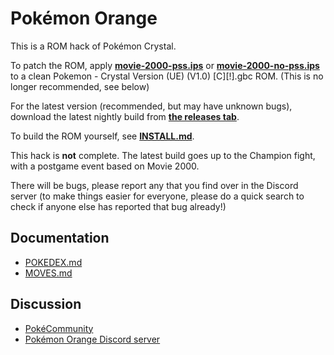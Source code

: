 # Pokémon Orange

This is a ROM hack of Pokémon Crystal.

To patch the ROM, apply [**movie-2000-pss.ips**](patches/movie-2000-pss.ips) or [**movie-2000-no-pss.ips**](patches/movie-2000-no-pss.ips) to a clean Pokemon - Crystal Version (UE) (V1.0) [C][!].gbc ROM. (This is no longer recommended, see below)

For the latest version (recommended, but may have unknown bugs), download the latest nightly build from [**the releases tab**](/releases/tag/beta-nightly).

To build the ROM yourself, see [**INSTALL.md**](INSTALL.md).

This hack is **not** complete. The latest build goes up to the Champion fight, with a postgame event based on Movie 2000. 

There will be bugs, please report any that you find over in the Discord server (to make things easier for everyone, please do a quick search to check if anyone else has reported that bug already!)

## Documentation

* [POKEDEX.md](POKEDEX.md)
* [MOVES.md](MOVES.md)

## Discussion

* [PokéCommunity](https://www.pokecommunity.com/showthread.php?t=387653)
* [Pokémon Orange Discord server](https://discord.gg/cdrH3qBJnn)
